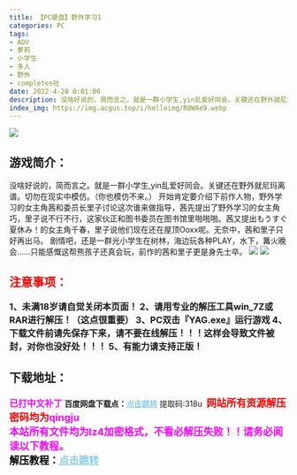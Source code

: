 ```yaml
---
title: 【PC硬盘】野外学习1
categories: PC
tags:
- ADV
- 萝莉
- 小学生
- 多人
- 野外
- completes社
date: 2022-4-20 0:01:00
description: 没啥好说的，简而言之。就是一群小学生,yin乱爱好同会。关键还在野外就尼玛离谱。切勿在现实中模仿。（你也模仿不来。）
index_img: https://img.acgus.top/i/helloimg/R0WAe9.webp
---
```

![](https://img.acgus.top/i/helloimg/R0WAe9.webp)
## 游戏简介：
没啥好说的，简而言之。就是一群小学生,yin乱爱好同会。关键还在野外就尼玛离谱。切勿在现实中模仿。（你也模仿不来。）
开始肯定要介绍下前作人物，野外学习的女主角茜和委员长里子讨论这次谁来做指导，茜先提出了野外学习的女主角巧，里子说不行不行，这家伙正和图书委员在图书馆里啪啪啪。茜又提出もうすぐ夏休み！的女主角千春，里子说他们现在还在屋顶Ooxx呢。无奈中，茜和里子只好再出马。
剧情吧，还是一群光小学生在树林，海边玩各种PLAY，水下，篝火晚会......只能感慨这帮熊孩子还真会玩，前作的茜和里子更是身先士卒。
![](https://img.acgus.top/i/helloimg/R0WtYY.webp)
![](https://img.acgus.top/i/helloimg/R0WFYb.webp)






## <font color=#FF0000 >注意事项：</font>
<font size=3><b>1、未满18岁请自觉关闭本页面！
2、请用专业的解压工具win_7Z或RAR进行解压！（这点很重要）
3、PC双击『YAG.exe』运行游戏
4、下载文件前请先保存下来，请不要在线解压！！！这样会导致文件被封，对你也没好处！！！
5、有能力请支持正版！</b></font>

## 下载地址：
<font color=#FF00FF size=3><b>已打中文补丁</b></font>
<b>百度网盘下载点：</b><a href="https://pan.baidu.com/s/1Z5chYLZb5lTN7Dl8lWOxnw?pwd=318u" style="color: #87CEEB;"><b>点击跳转</b></a> 提取码:318u
<a style="padding: 0" href="https://post.qingju.org/AD/"><img style="max-width:100%" src="https://img.acgus.top/i/2024/07/478f689b8021d8d499ab43d21acf137a.gif" alt=""></a>
<b><font color=#FF0000 size=4>网站所有资源解压密码均为</b></font><b><font color=#FF00FF size=4>qingju</font><font color=#FF0000 ></font></b><br><b><font color=#FF00FF size=4>本站所有文件均为lz4加密格式，不看必解压失败！！请务必阅读以下教程。</b></font><br><b><font color=#000 size=4>解压教程：</b><a href="https://post.qingju.org/tutorial/000/" style="color: #87CEEB;"><b>点击跳转</b></a>
